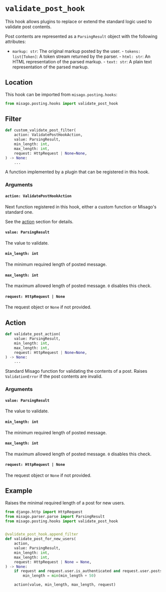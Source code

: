 # `validate_post_hook`

This hook allows plugins to replace or extend the standard logic used to validate post contents.

Post contents are represented as a `ParsingResult` object with the following attributes:

- `markup: str`: The original markup posted by the user. - `tokens: list[Token]`: A token stream returned by the parser. - `html: str`: An HTML representation of the parsed markup. - `text: str`: A plain text representation of the parsed markup.


## Location

This hook can be imported from `misago.posting.hooks`:

```python
from misago.posting.hooks import validate_post_hook
```


## Filter

```python
def custom_validate_post_filter(
    action: ValidatePostHookAction,
    value: ParsingResult,
    min_length: int,
    max_length: int,
    request: HttpRequest | None=None,
) -> None:
    ...
```

A function implemented by a plugin that can be registered in this hook.


### Arguments

#### `action: ValidatePostHookAction`

Next function registered in this hook, either a custom function or Misago's standard one.

See the [action](#action) section for details.


#### `value: ParsingResult`

The value to validate.


#### `min_length: int`

The minimum required length of posted message.


#### `max_length: int`

The maximum allowed length of posted message. `0` disables this check.


#### `request: HttpRequest | None`

The request object or `None` if not provided.


## Action

```python
def validate_post_action(
    value: ParsingResult,
    min_length: int,
    max_length: int,
    request: HttpRequest | None=None,
) -> None:
    ...
```

Standard Misago function for validating the contents of a post. Raises `ValidationError` if the post contents are invalid.


### Arguments

#### `value: ParsingResult`

The value to validate.


#### `min_length: int`

The minimum required length of posted message.


#### `max_length: int`

The maximum allowed length of posted message. `0` disables this check.


#### `request: HttpRequest | None`

The request object or `None` if not provided.


## Example

Raises the minimal required length of a post for new users.

```python
from django.http import HttpRequest
from misago.parser.parse import ParsingResult
from misago.posting.hooks import validate_post_hook


@validate_post_hook.append_filter
def validate_post_for_new_users(
    action,
    value: ParsingResult,
    min_length: int,
    max_length: int,
    request: HttpRequest | None = None,
) -> None:
    if request and request.user.is_authenticated and request.user.posts < 5:
        min_length = min(min_length + 50)

    action(value, min_length, max_length, request)
```
